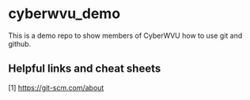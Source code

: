 # cyberwvu_demo
This is a demo repo to show members of CyberWVU how to use git and github. 
## Helpful links and cheat sheets
[1] https://git-scm.com/about

